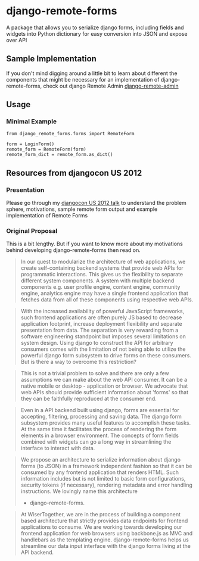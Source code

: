 # django-remote-forms

A package that allows you to serialize django forms, including fields and widgets into Python
dictionary for easy conversion into JSON and expose over API

## Sample Implementation

If you don't mind digging around a little bit to learn about different the components that might be
necessary for an implementation of django-remote-forms, check out
django Remote Admin [django-remote-admin](https://github.com/tarequeh/django-remote-admin)

## Usage

### Minimal Example

    from django_remote_forms.forms import RemoteForm

    form = LoginForm()
    remote_form = RemoteForm(form)
    remote_form_dict = remote_form.as_dict()

## Resources from djangocon US 2012

### Presentation

Please go through my [djangocon US 2012 talk](http://www.slideshare.net/tarequeh/django-forms-in-a-web-api-world)
to understand the problem sphere, motivations, sample remote form output and example implementation
of Remote Forms

### Original Proposal

This is a bit lengthy. But if you want to know more about my motivations behind developing django-remote-forms
then read on.


>In our quest to modularize the architecture of web applications, we create self-containing backend
>systems that provide web APIs for programmatic interactions. This gives us the flexibility to
>separate different system components. A system with multiple backend components e.g. user profile
>engine, content engine, community engine, analytics engine may have a single frontend application
>that fetches data from all of these components using respective web APIs.

>With the increased availability of powerful JavaScript frameworks, such frontend applications are
>often purely JS based to decrease application footprint, increase deployment flexibility and
>separate presentation from data. The separation is very rewarding from a software engineering
>standpoint but imposes several limitations on system design. Using django to construct the API for
>arbitrary consumers comes with the limitation of not being able to utilize the powerful django form
>subsystem to drive forms on these consumers. But is there a way to overcome this restriction?

>This is not a trivial problem to solve and there are only a few assumptions we can make about the
>web API consumer. It can be a native mobile or desktop - application or browser. We advocate that
>web APIs should provide sufficient information about 'forms' so that they can be faithfully
>reproduced at the consumer end.

>Even in a API backend built using django, forms are essential for accepting, filtering, processing
>and saving data. The django form subsystem provides many useful features to accomplish these tasks.
>At the same time it facilitates the process of rendering the form elements in a browser
>environment. The concepts of form fields combined with widgets can go a long way in streamlining
>the interface to interact with data.

>We propose an architecture to serialize information about django forms (to JSON) in a framework
>independent fashion so that it can be consumed by any frontend application that renders HTML. Such
>information includes but is not limited to basic form configurations, security tokens (if
>necessary), rendering metadata and error handling instructions. We lovingly name this architecture
>- django-remote-forms.

>At WiserTogether, we are in the process of building a component based architecture that strictly
>provides data endpoints for frontend applications to consume. We are working towards developing
>our frontend application for web browsers using backbone.js as MVC and handlebars as the templating
>engine. django-remote-forms helps us streamline our data input interface with the django forms
>living at the API backend.
